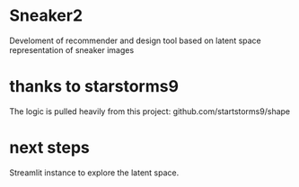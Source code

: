 # Sneaker2
Develoment of recommender and design tool based on latent space representation of sneaker images


# thanks to starstorms9
The logic is pulled heavily from this project: github.com/startstorms9/shape 

# next steps
Streamlit instance to explore the latent space. 